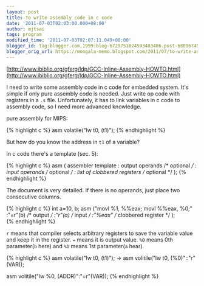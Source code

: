 ```yaml
---
layout: post
title: To write assembly code in c code
date: '2011-07-03T02:03:00.000+08:00'
author: mjtsai
tags: program
modified_time: '2011-07-03T02:07:11.049+08:00'
blogger_id: tag:blogger.com,1999:blog-6729751024593483406.post-680967456677273956
blogger_orig_url: https://mongala-memo.blogspot.com/2011/07/to-write-assembly-code-in-c-code.html
---
```


[http://www.ibiblio.org/gferg/ldp/GCC-Inline-Assembly-HOWTO.html](http://www.ibiblio.org/gferg/ldp/GCC-Inline-Assembly-HOWTO.html)

I need to write some assembly code in c code for embedded system. It's simple if only pure assembly code is needed. Just write op code with registers in a `.s` file. Unfortunately, it has to link variables in c code to assembly code, so I need more advanced knowledge.
<!--more-->


pure assembly for MIPS:

{% highlight c %}
asm volatile("lw t0, (t1)");
{% endhighlight %}

But how do you know the address in `t1` of a variable?

In c code there's a template (sec. 5):

{% highlight c %}
asm ( assembler template 
           : output operands                  /* optional */
           : input operands                   /* optional */
           : list of clobbered registers      /* optional */
           ); 
{% endhighlight %}

The document is very detailed. If there is no operands, just place two consecutive columns. 

{% highlight c %}
int a=10, b;
asm ("movl %1, %%eax; 
      movl %%eax, %0;"
     :"=r"(b)        /* output */
     :"r"(a)         /* input */
     :"%eax"         /* clobbered register */
     );       
{% endhighlight %}

`r` means that compiler selects arbitrary registers to save the variable value and keep it in the register. `=` means it is output value. `%0` means 0th parameter(`b` here) and `%1` means 1st parameter(`a` hear).

{% highlight c %}
asm volatile("lw t0, (t1)"); 
-> 
asm volitile("lw t0, (%0)"::"r" (VAR));

asm volitile("lw %0, (ADDR)":"=r"(VAR));
{% endhighlight %}

